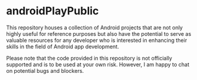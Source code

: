 # androidPlayPublic

This repository houses a collection of Android projects that are not only highly useful for reference purposes but also have the potential to serve as valuable resources for any developer who is interested in enhancing their skills in the field of Android app development. 

Please note that the code provided in this repository is not officially supported and is to be used at your own risk. However, I am happy to chat on potential bugs and blockers.



